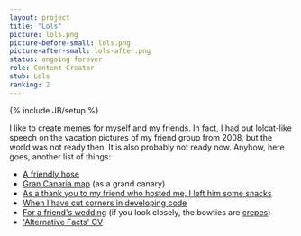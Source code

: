 ```yaml
---
layout: project
title: "Lols"
picture: lols.png
picture-before-small: lols.png
picture-after-small: lols-after.png
status: ongoing forever
role: Content Creator
stub: Lols
ranking: 2
---
```

{% include JB/setup %}

I like to create memes for myself and my friends. In fact, I had put lolcat-like speech on the vacation pictures of my friend group from 2008, but the world was not ready then. It is also probably not ready now. Anyhow, here goes, another list of things:

<ul>
<li><a href="../../assets/img/project/friendly_hose.jpg">A friendly hose</a></li> 
<li><a href="../../assets/img/project/grand_canary.png">Gran Canaria map</a> (as a grand canary)</li> 
<li><a href="../../assets/img/project/tide_pods.jpg">As a thank you to my friend who hosted me, I left him some snacks</a></li> 
<li><a href="../../assets/img/project/corners.png">When I have cut corners in developing code</a></li> 
<li><a href="../../assets/img/project/crepe_bowties.png">For a friend's wedding</a> (if you look closely, the bowties are <a href="../../assets/img/project/crepes.jpg">crepes</a>)</li>
<li><a href="https://github.com/carolinux/cv/blob/honest/KarolinaAlexiouCV.pdf">'Alternative Facts' CV</a></li>


</ul>

